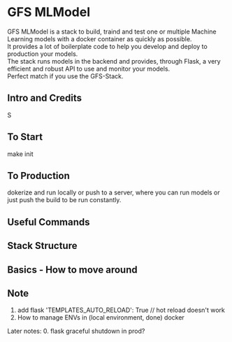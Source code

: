 # GFS MLModel

GFS MLModel is a stack to build, traind and test one or multiple Machine Learning models with a docker container as quickly as possible.  
It provides a lot of boilerplate code to help you develop and deploy to production your models.  
The stack runs models in the backend and provides, through Flask, a very efficient and robust API to use and monitor your models.  
Perfect match if you use the GFS-Stack.

## Intro and Credits

S

## To Start

make init

## To Production

dokerize and run locally or push to a server, where you can run models or just push the build to be run constantly.

## Useful Commands

## Stack Structure

## Basics - How to move around

## Note

1. add flask 'TEMPLATES_AUTO_RELOAD': True // hot reload doesn't work
2. How to manage ENVs in (local environment, done) docker

Later notes: 0. flask graceful shutdown in prod?
